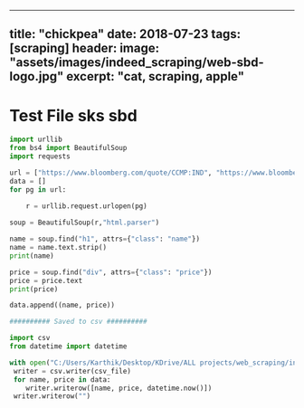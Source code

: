 
---
title: "chickpea"
date: 2018-07-23
tags: [scraping]
header:
  image:  "assets/images/indeed_scraping/web-sbd-logo.jpg"
excerpt: "cat, scraping, apple"
---

# Test File sks sbd


```python
import urllib
from bs4 import BeautifulSoup
import requests

url = ["https://www.bloomberg.com/quote/CCMP:IND", "https://www.bloomberg.com/quote/SPX:IND"]
data = []
for pg in url:
    
    r = urllib.request.urlopen(pg)

soup = BeautifulSoup(r,"html.parser")

name = soup.find("h1", attrs={"class": "name"})
name = name.text.strip()
print(name)

price = soup.find("div", attrs={"class": "price"})
price = price.text
print(price)

data.append((name, price))


```


```python
########## Saved to csv ##########

import csv 
from datetime import datetime

with open("C:/Users/Karthik/Desktop/KDrive/ALL projects/web_scraping/index.csv", "a") as csv_file:
 writer = csv.writer(csv_file)
 for name, price in data:
    writer.writerow([name, price, datetime.now()])
 writer.writerow("")
```
